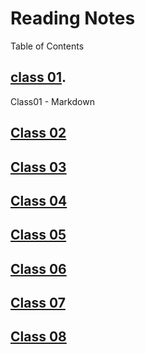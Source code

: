 # Reading Notes

Table of Contents

## [class 01](/https-ahall23.github.io-reading-notes-/102/class01).

Class01 - Markdown

## [Class 02](/https-ahall23.github.io-reading-notes-/102/Class02)

## [Class 03](/https-ahall23.github.io-reading-notes-/102/Class03)

## [Class 04](/https-ahall23.github.io-reading-notes-/102/Class04)

## [Class 05](/https-ahall23.github.io-reading-notes-/102/Class05)

## [Class 06](/https-ahall23.github.io-reading-notes-/102/Class06)

## [Class 07](/https-ahall23.github.io-reading-notes-/102/Class07)

## [Class 08](/https-ahall23.github.io-reading-notes-/102/Class08)
